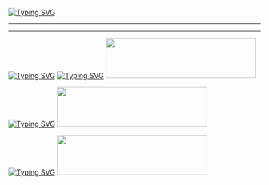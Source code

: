 [![Typing SVG](https://readme-typing-svg.demolab.com?font=Black+Han+Sans&size=100&duration=500&pause=500&color=15485F&background=FFED6083&vCenter=true&multiline=true&repeat=false&random=false&width=1600&height=1600&lines=Intel+%EC%97%A3%EC%A7%80+AI+SW+4%EA%B8%B0+%EC%B4%9D%EC%A0%95%EB%A6%AC+HUB;++;%E3%80%80%E3%80%80%EC%97%BC+%EC%9E%AC+%EC%98%81;+;+;----------------------------------;%E3%80%80%E3%80%80%E3%80%80%E3%80%80%E3%80%80+%EB%AA%A9%E3%80%80%EC%B0%A8;----------------------------------;%E3%80%80;1.++%EC%A0%88%EC%B0%A8%26%EA%B0%9D%EC%B2%B4+%EC%A7%80%ED%96%A5+%ED%94%84%EB%A1%9C%EA%B7%B8%EB%9E%98%EB%B0%8D+%ED%94%84%EB%A1%9C%EC%A0%9D%ED%8A%B8;%E3%80%80;2.++%ED%8E%8C%EC%9B%A8%EC%96%B4+%ED%94%84%EB%A1%9C%EA%B7%B8%EB%9E%98%EB%B0%8D+%ED%94%84%EB%A1%9C%EC%A0%9D%ED%8A%B8+%E3%80%80;%E3%80%80;3.+%EB%B9%84%EC%A0%84%EA%B3%BC+AI+%EB%A8%B8%EC%8B%A0%EB%9F%AC%EB%8B%9D+%ED%94%84%EB%A1%9C%EC%A0%9D%ED%8A%B8)](https://git.io/typing-svg)
************************************************************************************************************************************
************************************************************************************************************************************
[![Typing SVG](https://readme-typing-svg.demolab.com?font=Black+Han+Sans&size=150&duration=300&pause=1000&multiline=true&repeat=false&random=false&width=2000&height=200&lines=%EA%B3%BC%EC%A0%95+1.+%EC%A0%88%EC%B0%A8%26%EA%B0%9D%EC%B2%B4%EC%A7%80%ED%96%A5+%ED%94%84%EB%A1%9C%EA%B7%B8%EB%9E%98%EB%B0%8D)](https://git.io/typing-svg)
[![Typing SVG](https://readme-typing-svg.demolab.com?font=Black+Han+Sans&size=80&duration=300&pause=1000&repeat=false&random=false&width=2000&height=200&lines=%E3%80%80;%E3%80%80%E3%80%801.+GrayScaleImageProcessing+by+C)](https://git.io/typing-svg)
[<img src="https://img.shields.io/badge/GrayScaleProcessing-A30701.svg?style=for-the-badge&logo=c&logoColor=white" width="300" height="80">](https://github.com/wodud6423/IoTIntelAISWC/tree/main/GrayScaleImageProcessing_Ver1.0_%EC%97%BC%EC%9E%AC%EC%98%81)

[![Typing SVG](https://readme-typing-svg.demolab.com?font=Black+Han+Sans&size=80&duration=300&pause=1000&repeat=false&random=false&width=2000&height=200&lines=%E3%80%80;%E3%80%80%E3%80%802.+GrayScaleImageProcessing+by+Python)](https://git.io/typing-svg)
[<img src="https://img.shields.io/badge/GrayScaleProcessing_SpinOff-231F20.svg?style=for-the-badge&logo=Python&logoColor=white" width="300" height="80">](https://github.com/wodud6423/IoTIntelAISWC/tree/main/GrayScaleProcessing_Version1.0%EC%8A%A4%ED%95%80%EC%98%A4%ED%94%84_(%EC%97%BC%EC%9E%AC%EC%98%81))

[![Typing SVG](https://readme-typing-svg.demolab.com?font=Black+Han+Sans&size=80&duration=300&pause=1000&repeat=false&random=false&width=2000&height=200&lines=%E3%80%80;%E3%80%80%E3%80%803.+ColorScaleImageProcessing+by+C%2B%2B)](https://git.io/typing-svg)
[<img src="https://img.shields.io/badge/ColorImageProcessing-00599C.svg?style=for-the-badge&logo=cplusplus&logoColor=white" width="300" height="80">](https://github.com/wodud6423/IoTIntelAISWC/tree/main/ColorScaleProcessing_Version2.0_(%EC%97%BC%EC%9E%AC%EC%98%81))


